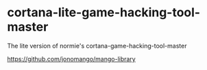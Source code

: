 # cortana-lite-game-hacking-tool-master
 The lite version of normie's cortana-game-hacking-tool-master
 
 
 https://github.com/jonomango/mango-library
